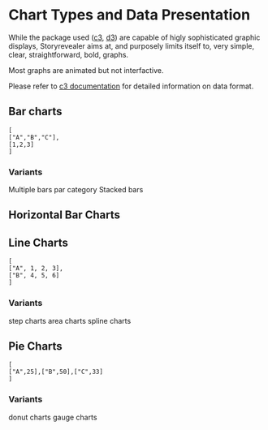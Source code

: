 # Chart Types and Data Presentation

While the package used ([c3](http://c3js.org/), [d3](https://d3js.org)) are capable of higly sophisticated graphic displays,
Storyrevealer aims at, and purposely limits itself to, very simple, clear, straightforward, bold, graphs.

Most graphs are animated but not interfactive.

Please refer to [c3 documentation](http://c3js.org/examples.html) for detailed information on data format.

## Bar charts

```
[
["A","B","C"],
[1,2,3]
]
```

### Variants
Multiple bars par category
Stacked bars

## Horizontal Bar Charts




## Line Charts

```
[
["A", 1, 2, 3],
["B", 4, 5, 6]
]
```

### Variants
step charts
area charts
spline charts

## Pie Charts

```
[
["A",25],["B",50],["C",33]
]
```

### Variants
donut charts
gauge charts





